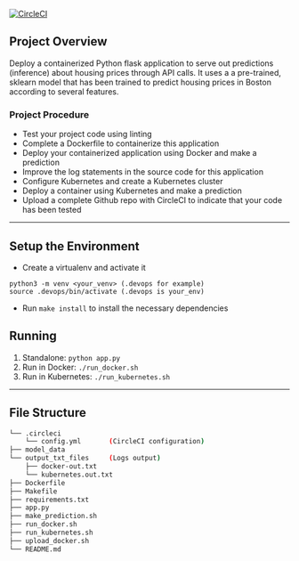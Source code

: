 [![CircleCI](https://circleci.com/gh/M-Bohram/udacity-operational-machine-learning.svg?style=svg)](https://circleci.com/gh/M-Bohram/udacity-operational-machine-learning)

## Project Overview

Deploy a containerized Python flask application to serve out predictions (inference) about housing prices through API calls. It uses a a pre-trained, sklearn model that has been trained to predict housing prices in Boston according to several features.

### Project Procedure

- Test your project code using linting
- Complete a Dockerfile to containerize this application
- Deploy your containerized application using Docker and make a prediction
- Improve the log statements in the source code for this application
- Configure Kubernetes and create a Kubernetes cluster
- Deploy a container using Kubernetes and make a prediction
- Upload a complete Github repo with CircleCI to indicate that your code has been tested

---

## Setup the Environment

- Create a virtualenv and activate it

```
python3 -m venv <your_venv> (.devops for example)
source .devops/bin/activate (.devops is your_env)
```

- Run `make install` to install the necessary dependencies

## Running

1. Standalone: `python app.py`
2. Run in Docker: `./run_docker.sh`
3. Run in Kubernetes: `./run_kubernetes.sh`

---

## File Structure

```bash
└── .circleci
    └── config.yml       (CircleCI configuration)
├── model_data
└── output_txt_files     (Logs output)
    ├── docker-out.txt
    └── kubernetes.out.txt
├── Dockerfile
├── Makefile
├── requirements.txt
├── app.py
├── make_prediction.sh
├── run_docker.sh
├── run_kubernetes.sh
├── upload_docker.sh
└── README.md
```
